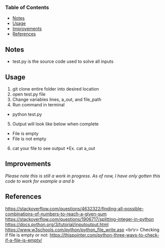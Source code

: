 ### Table of Contents
* [Notes](#Notes)
* [Usage](#usage)
* [Improvements](#improvements)
* [References](#references)

## Notes
* test.py is the source code used to solve all inputs

## Usage
1. git clone entire folder into desired location
2. open test.py file
3. Change variables lines, a_out, and file_path
4. Run command in terminal
  * python test.py
5. Output will look like below when complete
  * File is empty
  * File is not empty
6. cat your file to see output
  *Ex. cat a_out

## Improvements
*Please note this is still a work in progress. As of now, I have only gotten this code to work for example a and b*

## References
https://stackoverflow.com/questions/4632322/finding-all-possible-combinations-of-numbers-to-reach-a-given-sum
https://stackoverflow.com/questions/1906717/splitting-integer-in-python
https://docs.python.org/3/tutorial/inputoutput.html
https://www.w3schools.com/python/python_file_write.asp <br\r>
Checking if file is empty or not: https://thispointer.com/python-three-ways-to-check-if-a-file-is-empty/


